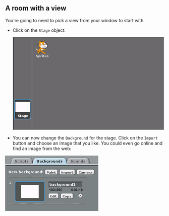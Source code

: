 ## A room with a view

You're going to need to pick a view from your window to start with.

-  Click on the `Stage` object:

    ![](images/screen4.png)

-  You can now change the `Background` for the stage. Click on the `Import` button and choose an image that you like. You could even go online and find an image from the web:

![](images/screen5.png)

